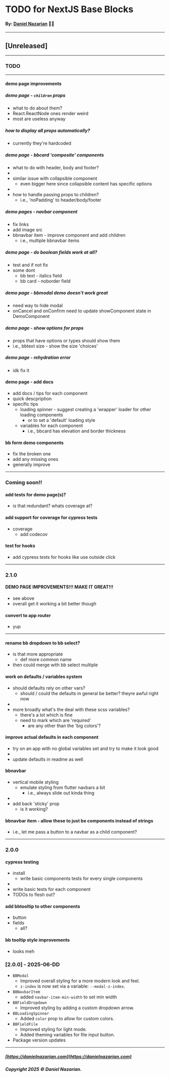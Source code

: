 # TODO for NextJS Base Blocks
#### By: [Daniel Nazarian](https://danielnazarian) 🐧👹

-------------------------------------------------------
## [Unreleased]
------
### TODO

----
#### demo page improvements


##### demo page - `children` props
- what to do about them?
- React.ReactNode ones render weird
- most are useless anyway


##### how to display all props automatically?
- currently they're hardcoded


##### demo page - bbcard 'composite' components
- what to do with header, body and footer?
-
- similar issue with collapsible component
  - even bigger here since collapsible content has specific options
-
- how to handle passing props to children?
  - i.e., 'noPadding' to header/body/footer


##### demo pages - navbar component
- fix links
- add image src
- bbnavbar item - improve component and add children
  - i.e., multiple bbnavbar items


##### demo page - do boolean fields work at all?
- test and if not fix
- some dont
  - bb text - italics field
  - bb card - noborder field


##### demo page - bbmodal demo doesn't work great
- need way to hide modal
- onCancel and onConfirm need to update showComponent state in DemoComponent



##### demo page - show options for props
- props that have options or types should show them
- i.e., bbtext size - show the size 'choices'


##### demo page - rehydration error
- idk fix it


#### demo page - add docs
- add docs / tips for each component
- quick descpription
- specific tips
  - loading spinner - suggest creating a 'wrapper' loader for other loading components
    - or to set a 'default' loading style
  - variables for each component
    - i.e., bbcard has elevation and border thickness





#### bb form demo components
- fix the broken one
- add any missing ones
- generally improve


---
### Coming soon!!


#### add tests for demo page(s)?
- is that redundant? whats coverage at?


#### add support for coverage for cypress tests
- coverage
  - add codecov


#### test for hooks
- add cypress tests for hooks like use outside click



----
### 2.1.0



#### DEMO PAGE IMPROVEMENTS!!! MAKE IT GREAT!!!
- see above
- overall get it working a bit better though



#### convert to app router
- yup

---


#### rename bb dropdown to bb select?
- is that more appropriate
  - def more common name
- then could merge with bb select multiple


#### work on defaults / variables system
- should defaults rely on other vars?
  - should / could the defaults in general be better? theyre awful right now
-
- more broadly what's the deal with these scss variables?
  - there's a lot which is fine
  - need to mark which are 'required'
    - are any other than the 'big colors'?

    

#### improve actual defaults in each component
- try on an app with no global variables set and try to make it look good
-
- update defaults in readme as well







#### bbnavbar 
- vertical mobile styling
  - emulate styling from flutter navbars a bit
    - i.e., always slide out kinda thing
-
- add back 'sticky' prop
  - is it working?



#### bbnavbar item - allow these to just be components instead of strings
- i.e., let me pass a button to a navbar as a child component?



----
### 2.0.0




#### cypress testing
- install
  - write basic components tests for every single components
-
- write basic tests for each component
- TODOs to flesh out?




#### add bbtooltip to other components
- button
- fields
  - all?



#### bb tooltip style improvements
- looks meh


### [2.0.0] - 2025-06-DD
- `BBModal`
  - Improved overall styling for a more modern look and feel.
  - `z-index` is now set via a variable: `--modal-z-index`.
- `BBNavbarItem`
  - added `navbar-item-min-width` to set min width
- `BBFieldDropdown`
  - Improved styling by adding a custom dropdown arrow.
- `BBLoadingSpinner`
  - Added `color` prop to allow for custom colors.
- `BBFieldFile`
  - Improved styling for light mode.
  - Added theming variables for file input button.
- Package version updates

-------------------------------------------------------

##### [https://danielnazarian.com](https://danielnazarian.com)
##### Copyright 2025 © Daniel Nazarian.

